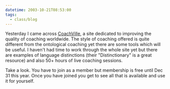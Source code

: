 ```yaml
---
datetime: 2003-10-21T08:53:00
tags:
  - class/blog
---
```

Yesterday I came across [CoachVille](http://www.coachville.com/), a site dedicated to improving the quality of coaching worldwide. The style of coaching offered is quite different from the ontological coaching yet there are some tools which will be useful. I haven't had time to work through the whole site yet but there are examples of language distinctions (their "Distinctionary" is a great resource) and also 50+ hours of live coaching sessions.

Take a look. You have to join as a member but membership is free until Dec 31 this year. Once you have joined you get to see all that is available and use it for yourself.

